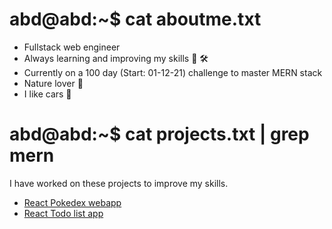 # abd@abd:~$ cat aboutme.txt

- Fullstack web engineer
- Always learning and improving my skills 📒 🛠
- Currently on a 100 day (Start: 01-12-21) challenge to master MERN stack
- Nature lover 🌱
- I like cars 🚗

# abd@abd:~$ cat projects.txt | grep mern

I have worked on these projects to improve my skills.

- [React Pokedex webapp](https://github.com/Abd997/pokedex_project)
- [React Todo list app](https://github.com/Abd997/todo-list)
